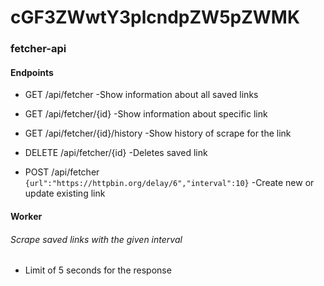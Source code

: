 # cGF3ZWwtY3plcndpZW5pZWMK
### fetcher-api

#### Endpoints
- GET /api/fetcher
-Show information about all saved links

- GET /api/fetcher/{id}
-Show information about specific link

- GET /api/fetcher/{id}/history
-Show history of scrape for the link

- DELETE /api/fetcher/{id}
-Deletes saved link

- POST /api/fetcher
`{url":"https://httpbin.org/delay/6","interval":10}`
-Create new or update existing link

#### Worker
###### Scrape saved links with the given interval
- Limit of 5 seconds for the response
